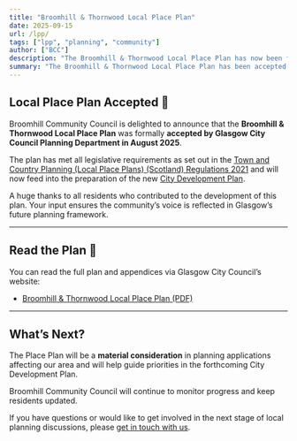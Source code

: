 ```yaml
---
title: "Broomhill & Thornwood Local Place Plan" 
date: 2025-09-15
url: /lpp/
tags: ["lpp", "planning", "community"]
author: ["BCC"]
description: "The Broomhill & Thornwood Local Place Plan has now been formally accepted by Glasgow City Council." 
summary: "The Broomhill & Thornwood Local Place Plan has been accepted by Glasgow City Council and will inform the new City Development Plan." 
---
```



## Local Place Plan Accepted 🎉

Broomhill Community Council is delighted to announce that the **Broomhill & Thornwood Local Place Plan** was formally **accepted by Glasgow City Council Planning Department in August 2025**.  

The plan has met all legislative requirements as set out in the [Town and Country Planning (Local Place Plans) (Scotland) Regulations 2021](https://www.legislation.gov.uk/ssi/2021/35/contents/made) and will now feed into the preparation of the new [City Development Plan](https://www.glasgow.gov.uk/article/1448/City-Development-Plan).  

A huge thanks to all residents who contributed to the development of this plan. Your input ensures the community’s voice is reflected in Glasgow’s future planning framework.  

---

## Read the Plan 📑

You can read the full plan and appendices via Glasgow City Council’s website:  

+ [Broomhill & Thornwood Local Place Plan (PDF)](https://www.glasgow.gov.uk/media/20821/Broomhill-Local-Place-Plan-2025-and-Appendices/pdf/250731_Broomhill_Place_Plan_Combined.pdf?m=1754569806753)

---

## What’s Next?

The Place Plan will be a **material consideration** in planning applications affecting our area and will help guide priorities in the forthcoming City Development Plan.  

Broomhill Community Council will continue to monitor progress and keep residents updated.  

If you have questions or would like to get involved in the next stage of local planning discussions, please [get in touch with us](/contactus/).  
